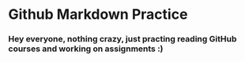 # Github Markdown Practice

### Hey everyone, nothing crazy, just practing reading GitHub courses and working on assignments :)
